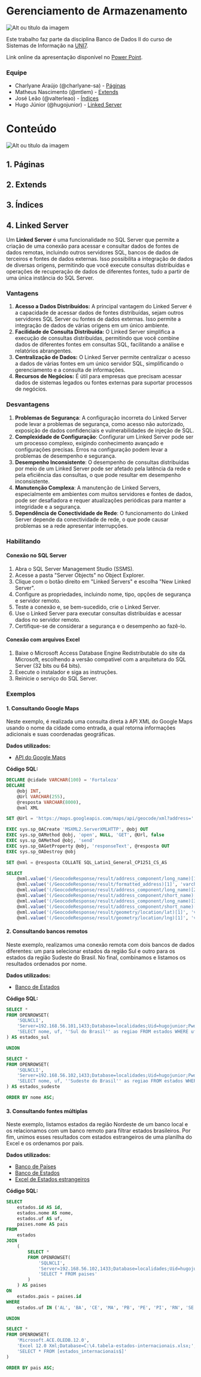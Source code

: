 # Gerenciamento de Armazenamento
![Alt ou título da imagem](images/title.png)

Este trabalho faz parte da disciplina Banco de Dados II do curso de Sistemas de Informação na [UNI7](https://www.uni7.edu.br/).

Link online da apresentação disponível no [Power Point](https://sempreuninassau-my.sharepoint.com/:p:/r/personal/56039246_sempreuni7_com_br/_layouts/15/Doc.aspx?sourcedoc=%7B9F5D8DEC-D375-415E-90D0-C856BBBEC301%7D&file=BDII-Gerenciamento_de_armazenamento.pptx&action=edit&mobileredirect=true).
### Equipe
- Charlyane Araújo (@charlyane-sa) - [Páginas](#1)
- Matheus Nascimento (@mtlem) - [Extends](#1)
- José Leão (@valterleao) - [Índices](#1)
- Hugo Júnior (@hugojunior) - [Linked Server](#1)

# Conteúdo
![Alt ou título da imagem](images/content.png)

## 1. Páginas
## 2. Extends
## 3. Índices
## 4. Linked Server
Um **Linked Server** é uma funcionalidade no SQL Server que permite a criação de uma conexão para acessar e consultar dados de fontes de dados remotas, incluindo outros servidores SQL, bancos de dados de terceiros e fontes de dados externas. Isso possibilita a integração de dados de diversas origens, permitindo que você execute consultas distribuídas e operações de recuperação de dados de diferentes fontes, tudo a partir de uma única instância do SQL Server.​

### Vantagens
1. **Acesso a Dados Distribuídos:** A principal vantagem do Linked Server é a capacidade de acessar dados de fontes distribuídas, sejam outros servidores SQL Server ou fontes de dados externas. Isso permite a integração de dados de várias origens em um único ambiente.
2. **Facilidade de Consulta Distribuída:** O Linked Server simplifica a execução de consultas distribuídas, permitindo que você combine dados de diferentes fontes em consultas SQL, facilitando a análise e relatórios abrangentes.
3. **Centralização de Dados:** O Linked Server permite centralizar o acesso a dados de várias fontes em um único servidor SQL, simplificando o gerenciamento e a consulta de informações.
4. **Recursos de Negócios:** É útil para empresas que precisam acessar dados de sistemas legados ou fontes externas para suportar processos de negócios.

### Desvantagens
1. **Problemas de Segurança**: A configuração incorreta do Linked Server pode levar a problemas de segurança, como acesso não autorizado, exposição de dados confidenciais e vulnerabilidades de injeção de SQL.
2. **Complexidade de Configuração**: Configurar um Linked Server pode ser um processo complexo, exigindo conhecimento avançado e configurações precisas. Erros na configuração podem levar a problemas de desempenho e segurança.
3. **Desempenho Inconsistente**: O desempenho de consultas distribuídas por meio de um Linked Server pode ser afetado pela latência da rede e pela eficiência das consultas, o que pode resultar em desempenho inconsistente.
4. **Manutenção Complexa**: A manutenção de Linked Servers, especialmente em ambientes com muitos servidores e fontes de dados, pode ser desafiadora e requer atualizações periódicas para manter a integridade e a segurança.
5. **Dependência de Conectividade de Rede**: O funcionamento do Linked Server depende da conectividade de rede, o que pode causar problemas se a rede apresentar interrupções.

### Habilitando
#### Conexão no SQL Server
1. Abra o SQL Server Management Studio (SSMS).
2. Acesse a pasta "Server Objects" no Object Explorer.
3. Clique com o botão direito em "Linked Servers" e escolha "New Linked Server".
4. Configure as propriedades, incluindo nome, tipo, opções de segurança e servidor remoto.
5. Teste a conexão e, se bem-sucedido, crie o Linked Server.
6. Use o Linked Server para executar consultas distribuídas e acessar dados no servidor remoto.
7. Certifique-se de considerar a segurança e o desempenho ao fazê-lo.
#### Conexão com arquivos Excel
1. Baixe o Microsoft Access Database Engine Redistributable do site da Microsoft, escolhendo a versão compatível com a arquitetura do SQL Server (32 bits ou 64 bits).
3. Execute o instalador e siga as instruções.
4. Reinicie o serviço do SQL Server.

### Exemplos
#### 1. Consultando Google Maps
Neste exemplo, é realizada uma consulta direta à API XML do Google Maps usando o nome da cidade como entrada, a qual retorna informações adicionais e suas coordenadas geográficas.

**Dados utilizados:**
- [API do Google Maps](https://developers.google.com/maps)

**Código SQL:**
```sql
DECLARE @cidade VARCHAR(100) = 'Fortaleza'
DECLARE
    @obj INT,
    @Url VARCHAR(255),
    @resposta VARCHAR(8000),
    @xml XML

SET @Url = 'https://maps.googleapis.com/maps/api/geocode/xml?address=' + @cidade + '&sensor=false&key=[api-key-here]'

EXEC sys.sp_OACreate 'MSXML2.ServerXMLHTTP', @obj OUT
EXEC sys.sp_OAMethod @obj, 'open', NULL, 'GET', @Url, false
EXEC sys.sp_OAMethod @obj, 'send'
EXEC sys.sp_OAGetProperty @obj, 'responseText', @resposta OUT
EXEC sys.sp_OADestroy @obj

SET @xml = @resposta COLLATE SQL_Latin1_General_CP1251_CS_AS

SELECT
    @xml.value('(/GeocodeResponse/result/address_component/long_name)[1]', 'varchar(200)') AS Cidade,
    @xml.value('(/GeocodeResponse/result/formatted_address)[1]', 'varchar(200)') AS Cidade_Completo,
    @xml.value('(/GeocodeResponse/result/address_component/long_name)[2]', 'varchar(200)') AS Estado,
    @xml.value('(/GeocodeResponse/result/address_component/short_name)[2]', 'varchar(200)') AS Estado_Sigla,
    @xml.value('(/GeocodeResponse/result/address_component/long_name)[3]', 'varchar(200)') AS Pais,
    @xml.value('(/GeocodeResponse/result/address_component/short_name)[3]', 'varchar(200)') AS Pais_Sigla,
    @xml.value('(/GeocodeResponse/result/geometry/location/lat)[1]', 'varchar(200)') AS Latitude,
    @xml.value('(/GeocodeResponse/result/geometry/location/lng)[1]', 'varchar(200)') AS Longitude
```

#### 2. Consultando bancos remotos
Neste exemplo, realizamos uma conexão remota com dois bancos de dados diferentes: um para selecionar estados da região Sul e outro para os estados da região Sudeste do Brasil. No final, combinamos e listamos os resultados ordenados por nome.

**Dados utilizados:**
- [Banco de Estados](databases/2.tabela-estados.sql)

**Código SQL:**
```sql
SELECT *
FROM OPENROWSET(
    'SQLNCLI',
    'Server=192.168.56.101,1433;Database=localidades;Uid=hugojunior;Pwd=hugojunior;',
    'SELECT nome, uf, ''Sul do Brasil'' as regiao FROM estados WHERE uf IN(''PR'', ''RS'', ''SC'')'
) AS estados_sul

UNION

SELECT *
FROM OPENROWSET(
    'SQLNCLI',
    'Server=192.168.56.102,1433;Database=localidades;Uid=hugojunior;Pwd=hugojunior;',
    'SELECT nome, uf, ''Sudeste do Brasil'' as regiao FROM estados WHERE uf IN(''ES'', ''MG'', ''RJ'', ''SP'')'
) AS estados_sudeste

ORDER BY nome ASC;
```

#### 3. Consultando fontes múltiplas
Neste exemplo, listamos estados da região Nordeste de um banco local e os relacionamos com um banco remoto para filtrar estados brasileiros. Por fim, unimos esses resultados com estados estrangeiros de uma planilha do Excel e os ordenamos por país.

**Dados utilizados:**
- [Banco de Países](databases/1.tabela-paises.sql)
- [Banco de Estados](databases/2.tabela-estados.sql)
- [Excel de Estados estrangeiros](databases/4.tabela-estados-internacionais.xlsx)

**Código SQL:**
```sql
SELECT
    estados.id AS id,
    estados.nome AS nome,
    estados.uf AS uf,
    paises.nome AS pais
FROM
    estados
JOIN
    (
        SELECT *
        FROM OPENROWSET(
            'SQLNCLI',
            'Server=192.168.56.102,1433;Database=localidades;Uid=hugojunior;Pwd=hugojunior;',
            'SELECT * FROM paises'
        )
    ) AS paises
ON
    estados.pais = paises.id
WHERE
    estados.uf IN ('AL', 'BA', 'CE', 'MA', 'PB', 'PE', 'PI', 'RN', 'SE')

UNION

SELECT *
FROM OPENROWSET(
    'Microsoft.ACE.OLEDB.12.0',
    'Excel 12.0 Xml;Database=C:\4.tabela-estados-internacionais.xlsx;',
    'SELECT * FROM [estados_internacionais$]'
)

ORDER BY pais ASC;
```
